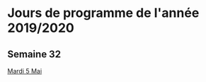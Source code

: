 # Jours de programme de l'année 2019/2020

## Semaine 32

[Mardi 5 Mai](https://mamaitresse.github.io/CE2-2019-2020/semaine_32/jeudi_7_Mai.html)
